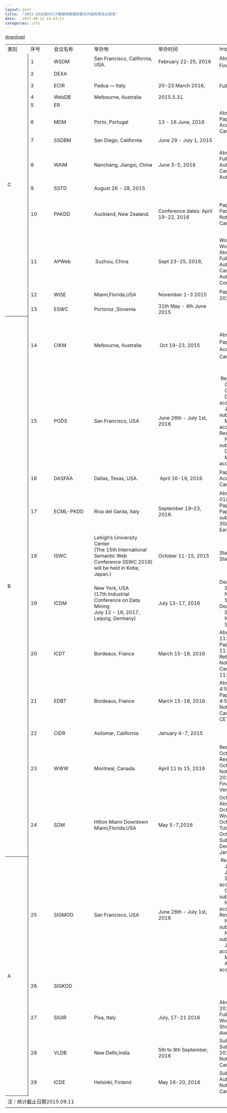 ```yaml
---
layout: post
title:  "2015-2016部分CCF数据库数据挖掘与内容检索会议信息"
date:   2015-09-11 14:43:13
categories: info
---
```


<a href="{{site.url}}/files/2015-2016CCFConference.zip">download</a>

<table width="1600" border="0" cellpadding="0" cellspacing="0" style='width:1200.00pt;border-collapse:collapse;table-layout:fixed;'>
   <col width="72" span="2" style='width:54.00pt;'/>
   <col width="131" style='mso-width-source:userset;mso-width-alt:4192;'/>
   <col width="212" span="2" style='mso-width-source:userset;mso-width-alt:6784;'/>
   <col width="479" style='mso-width-source:userset;mso-width-alt:15328;'/>
   <col width="422" style='mso-width-source:userset;mso-width-alt:13504;'/>
   <tr height="25" style='height:18.75pt;'>
    <td class="xl24" height="25" width="72" style='height:18.75pt;width:54.00pt;' x:str>&#31867;&#21035;</td>
    <td class="xl24" width="72" style='width:54.00pt;' x:str>&#24207;&#21495;</td>
    <td class="xl24" width="131" style='width:98.25pt;' x:str>&#20250;&#35758;&#21517;&#31216;</td>
    <td class="xl24" width="212" style='width:159.00pt;' x:str>&#20030;&#21150;&#22320;</td>
    <td class="xl24" width="212" style='width:159.00pt;' x:str>&#20030;&#21150;&#26102;&#38388;</td>
    <td class="xl24" width="479" style='width:359.25pt;' x:str>Important Dates</td>
    <td class="xl24" width="422" style='width:316.50pt;' x:str>url</td>
   </tr>
   <tr height="40" style='height:30.00pt;mso-height-source:userset;mso-height-alt:600;'>
    <td class="xl25" height="787.67" rowspan="13" style='height:590.75pt;border-right:.5pt solid windowtext;border-bottom:.5pt solid windowtext;' x:str>C</td>
    <td class="xl24" x:num>1</td>
    <td class="xl26" x:str>WSDM</td>
    <td class="xl27" x:str>San<font class="font5">&#160;</font><font class="font3">Francisco, California, USA.<span style='mso-spacerun:yes;'>&nbsp;</span></font></td>
    <td class="xl28" x:str>February 22-25, 2016</td>
    <td class="xl29" x:str>Abstract submission deadline<font class="font9">&#65306;</font><font class="font4"> 10 July, 2015.<br/>Final paper submissions<span style='mso-spacerun:yes;'>&nbsp; </span>due</font><font class="font9">&#65306;</font><font class="font4"> 17 July, 2015.<span style='mso-spacerun:yes;'>&nbsp;</span></font></td>
    <td class="xl30" x:str>http://www.wsdm-conference.org/2016/index.html</td>
   </tr>
   <tr height="25" style='height:18.75pt;'>
    <td class="xl24" x:num>2</td>
    <td class="xl26" x:str>DEXA</td>
    <td class="xl24"></td>
    <td class="xl24"></td>
    <td class="xl24"></td>
    <td class="xl24"></td>
   </tr>
   <tr height="51" style='height:38.25pt;mso-height-source:userset;mso-height-alt:765;'>
    <td class="xl24" x:num>3</td>
    <td class="xl26" x:str>ECIR</td>
    <td class="xl31" x:str>Padua &#8212; <font class="font3">Italy</font></td>
    <td class="xl30" x:str>20-23 March 2016,</td>
    <td class="xl30" x:str>Full/Short paper deadline&#65306;9/10/15 October 2015</td>
    <td class="xl30" x:str>http://ecir2016.dei.unipd.it/</td>
   </tr>
   <tr height="25" style='height:18.75pt;'>
    <td class="xl24" x:num>4</td>
    <td class="xl26" x:str>WebDB</td>
    <td class="xl32" x:str>Melbourne, Australia</td>
    <td class="xl32" x:str>2015.5.31</td>
    <td class="xl24"></td>
    <td class="xl30" x:str>http://dbweb.enst.fr/events/webdb2015/index.html</td>
   </tr>
   <tr height="25" style='height:18.75pt;'>
    <td class="xl24" x:num>5</td>
    <td class="xl26" x:str>ER</td>
    <td class="xl24"></td>
    <td class="xl24"></td>
    <td class="xl24"></td>
    <td class="xl24"></td>
   </tr>
   <tr height="73.33" style='height:55.00pt;mso-height-source:userset;mso-height-alt:1100;'>
    <td class="xl24" x:num>6</td>
    <td class="xl26" x:str>MDM</td>
    <td class="xl28" x:str>Porto, Portugal</td>
    <td class="xl28" x:str>13 - 16 June, 2016</td>
    <td class="xl28" x:str>Abstract due:<span style='mso-spacerun:yes;'>&nbsp;&nbsp;&nbsp;&nbsp;&nbsp;&nbsp;&nbsp;&nbsp;&nbsp;&nbsp;&nbsp;&nbsp;&nbsp;&nbsp;&nbsp;&nbsp;&nbsp;&nbsp;&nbsp;&nbsp; </span>Dec 11, 2015 <br/>Paper submission:<span style='mso-spacerun:yes;'>&nbsp;&nbsp;&nbsp;&nbsp;&nbsp;&nbsp;&nbsp;&nbsp;&nbsp;&nbsp;&nbsp;&nbsp;&nbsp; </span>Dec 18, 2015<br/>Acceptance notification:<span style='mso-spacerun:yes;'>&nbsp;&nbsp;&nbsp;&nbsp; </span>Feb 18, 2016<br/>Camera Ready Papers due: Mar 31, 2016</td>
    <td class="xl30" x:str>http://mdmconferences.org/mdm2016/</td>
   </tr>
   <tr height="33.33" style='height:25.00pt;mso-height-source:userset;mso-height-alt:500;'>
    <td class="xl24" x:num>7</td>
    <td class="xl26" x:str>SSDBM</td>
    <td class="xl32" x:str>San Diego, California</td>
    <td class="xl32" x:str>June 29 - July 1, 2015</td>
    <td class="xl24"></td>
    <td class="xl24"></td>
   </tr>
   <tr height="128" style='height:96.00pt;mso-height-source:userset;mso-height-alt:1920;'>
    <td class="xl24" x:num>8</td>
    <td class="xl26" x:str>WAIM</td>
    <td class="xl28" x:str>Nanchang, Jiangxi, China</td>
    <td class="xl28" x:str>June 3-5, 2016</td>
    <td class="xl30" x:str>Abstract due:<span style='mso-spacerun:yes;'>&nbsp;&nbsp;&nbsp;&nbsp;&nbsp;&nbsp;&nbsp;&nbsp; </span>Jan. 8, 2016 (11:59pm PST)<br/>Full paper due:<span style='mso-spacerun:yes;'>&nbsp;&nbsp;&nbsp;&nbsp;&nbsp;&nbsp; </span>Jan. 15, 2016 (11:59pm PST)<br/>Author notification:<span style='mso-spacerun:yes;'>&nbsp; </span>Mar. 12, 2016<br/>Camera-Ready deadline:Mar. 22, 2016<br/>Author registration:<span style='mso-spacerun:yes;'>&nbsp; </span>Mar. 31, 2016</td>
    <td class="xl30" x:str>http://sit.jxufe.cn/waim2016/</td>
   </tr>
   <tr height="25" style='height:18.75pt;'>
    <td class="xl24" x:num>9</td>
    <td class="xl26" x:str>SSTD</td>
    <td class="xl32" x:str>August 26 - 28, 2015</td>
    <td class="xl33"></td>
    <td class="xl24"></td>
    <td class="xl24"></td>
   </tr>
   <tr height="144" style='height:108.00pt;mso-height-source:userset;mso-height-alt:2160;'>
    <td class="xl24" x:num>10</td>
    <td class="xl26" x:str>PAKDD</td>
    <td class="xl28" x:str>Auckland, New Zealand.</td>
    <td class="xl28" x:str>Conference dates: April 19-22, 2016</td>
    <td class="xl28" x:str>Paper submission due: October 4, 2015 [23:59:59 Pacific Time]<br/>Notification to authors: December 11, 2015<br/>Camera ready papers due: January 15, 2016<br/></td>
    <td class="xl30" x:str>http://pakdd16.wordpress.fos.auckland.ac.nz/</td>
   </tr>
   <tr height="168" style='height:126.00pt;mso-height-source:userset;mso-height-alt:2520;'>
    <td class="xl24" x:num>11</td>
    <td class="xl26" x:str>APWeb</td>
    <td class="xl28" x:str><span style='mso-spacerun:yes;'>&nbsp;</span>Suzhou, China</td>
    <td class="xl28" x:str>Sept 23-25, 2016,</td>
    <td class="xl28" x:str>Workshop proposal deadline: Jan 31, 2016<br/>Workshop acceptance notification: Feb 15, 2016<br/>Abstract Deadline: April 23, 2016<br/>Full Paper Deadline: May 1, 2016<br/>Author Notification: June 20, 2016<br/>Camera-Ready Deadline: July 1, 2016<br/>Author Registration Starting Date: July 20, 2016<br/>Conference Time: Sept 23 &#8211; Sept 25, 2016<br/></td>
    <td class="xl30" x:str>http://ada.suda.edu.cn/apweb2016/</td>
   </tr>
   <tr height="25" style='height:18.75pt;'>
    <td class="xl24" x:num>12</td>
    <td class="xl26" x:str>WISE</td>
    <td class="xl28" x:str>Miami,Florida,USA</td>
    <td class="xl28" x:str>November 1-3 2015<span style='mso-spacerun:yes;'>&nbsp;</span></td>
    <td class="xl29" x:str>Paper Submission Deadline<font class="font9">&#65306;</font><font class="font4">May 18, 2015 -&gt; June 1, 2015</font></td>
    <td class="xl24"></td>
   </tr>
   <tr height="25" style='height:18.75pt;'>
    <td class="xl24" x:num>13</td>
    <td class="xl26" x:str>ESWC</td>
    <td class="xl29" x:str>Portoroz ,Slovenia</td>
    <td class="xl29" x:str>31th May - 4th June 2015<span style='mso-spacerun:yes;'>&nbsp;</span></td>
    <td class="xl24"></td>
    <td class="xl24"></td>
   </tr>
   <tr height="192" style='height:144.00pt;mso-height-source:userset;mso-height-alt:2880;'>
    <td class="xl34" height="1398" rowspan="11" style='height:1048.50pt;border-right:.5pt solid windowtext;border-bottom:.5pt solid windowtext;' x:str>B</td>
    <td class="xl24" x:num>14</td>
    <td class="xl26" x:str>CIKM</td>
    <td class="xl28" x:str>Melbourne, Australia</td>
    <td class="xl28" x:str><span style='mso-spacerun:yes;'>&nbsp;</span>Oct 19-23, 2015</td>
    <td class="xl29" x:str>Abstracts due<font class="font9">&#65306;</font><font class="font4"><span style='mso-spacerun:yes;'>&nbsp;&nbsp;&nbsp;&nbsp;&nbsp;&nbsp;&nbsp;&nbsp;&nbsp;&nbsp;&nbsp;&nbsp;&nbsp;&nbsp;&nbsp; </span>1 May 2015<br/>Papers due</font><font class="font9">&#65306;</font><font class="font4"><span style='mso-spacerun:yes;'>&nbsp;&nbsp;&nbsp;&nbsp;&nbsp;&nbsp;&nbsp;&nbsp;&nbsp;&nbsp;&nbsp;&nbsp;&nbsp;&nbsp;&nbsp;&nbsp;&nbsp;&nbsp;&nbsp;&nbsp; </span>8 May 2015<br/>Acceptance notifications</font><font class="font9">&#65306;</font><font class="font4">3 July 2015<br/>Camera-ready due</font><font class="font9">&#65306;</font><font class="font4"><span style='mso-spacerun:yes;'>&nbsp;&nbsp;&nbsp;&nbsp;&nbsp;&nbsp;&nbsp;&nbsp; </span>31 July 2015</font></td>
    <td class="xl30" x:str><a href="http://www.cikm-2015.org/index.php" target="_parent">http://www.cikm-2015.org/index.php</a></td>
   </tr>
   <tr height="213.33" style='height:160.00pt;mso-height-source:userset;mso-height-alt:3200;'>
    <td class="xl24" x:num>15</td>
    <td class="xl26" x:str>PODS</td>
    <td class="xl28" x:str>San Francisco, USA</td>
    <td class="xl28" x:str>June 26th - July 1st, 2016</td>
    <td class="xl28" x:str><span style='mso-spacerun:yes;'>&nbsp;</span>Research paper first submission dates<br/><span style='mso-spacerun:yes;'>&nbsp;&nbsp;&nbsp;&nbsp;</span>October 2, 2015, 4:59pm PST: Abstract submission<br/><span style='mso-spacerun:yes;'>&nbsp;&nbsp;&nbsp;&nbsp;</span>October 9, 2015, 4:59pm PST: Paper submission<br/><span style='mso-spacerun:yes;'>&nbsp;&nbsp;&nbsp;&nbsp;</span>December 18, 2015, 4:59pm PST: Notification of acceptance, rejection, or revision<br/><span style='mso-spacerun:yes;'>&nbsp;&nbsp;&nbsp;&nbsp;</span>January 29, 2016, 4:59pm PST: Revised submission<br/><span style='mso-spacerun:yes;'>&nbsp;&nbsp;&nbsp;&nbsp;</span>March 4, 2016:, 4:59pm PST: Notification of acceptance or rejection <br/>Research paper second submission dates<br/><span style='mso-spacerun:yes;'>&nbsp;&nbsp;&nbsp;&nbsp;</span>November 27, 2015, 4:59pm PST: Abstract submission<br/><span style='mso-spacerun:yes;'>&nbsp;&nbsp;&nbsp;&nbsp;</span>December 4, 2015, 4:59pm PST: Paper submission<br/><span style='mso-spacerun:yes;'>&nbsp;&nbsp;&nbsp;&nbsp;</span>March 4, 2016, 4:59pm PST: Notification of acceptance or rejection<span style='mso-spacerun:yes;'>&nbsp;</span></td>
    <td class="xl30" x:str><a href="http://sigmod2016.org/index.shtml" target="_parent">http://sigmod2016.org/index.shtml</a></td>
   </tr>
   <tr height="72" style='height:54.00pt;'>
    <td class="xl24" x:num>16</td>
    <td class="xl26" x:str>DASFAA</td>
    <td class="xl28" x:str>Dallas, Texas, USA.</td>
    <td class="xl28" x:str><span style='mso-spacerun:yes;'>&nbsp;</span>April 16-19, 2016</td>
    <td class="xl28" x:str>Paper Submission<span style='mso-spacerun:yes;'>&nbsp;&nbsp;&nbsp;&nbsp;&nbsp;&nbsp;&nbsp;&nbsp;&nbsp;&nbsp;&nbsp;&nbsp; </span>Oct 19, 2015<br/>Acceptance Notification<span style='mso-spacerun:yes;'>&nbsp;&nbsp;&nbsp; </span>Jan 15, 2016<br/>Camera Ready Due<span style='mso-spacerun:yes;'>&nbsp;&nbsp;&nbsp;&nbsp;&nbsp;&nbsp;&nbsp;&nbsp;&nbsp; </span>Jan 31, 2016<br/></td>
    <td class="xl30" x:str><a href="http://theory.utdallas.edu/DASFAA2016/ImportantDates.html" target="_parent">http://theory.utdallas.edu/DASFAA2016/ImportantDates.html</a></td>
   </tr>
   <tr height="90" style='height:67.50pt;'>
    <td class="xl24" x:num>17</td>
    <td class="xl26" x:str>ECML-PKDD</td>
    <td class="xl28" x:str>Riva del Garda, Italy</td>
    <td class="xl28" x:str>September 19&#8211;23, 2016.</td>
    <td class="xl28" x:str>Abstracts (conference track): deadline on 01/04/2016.<br/>Papers (conference track): deadline on 04/04/2016.<br/>Papers (journal track): continuous bi-weelkly submission opens on 27/09/2015, ends on 30/03/2016.<br/>Early registration deadline on 10/07/2016.<span style='mso-spacerun:yes;'>&nbsp;</span></td>
    <td class="xl30" x:str><a href="http://www.ecmlpkdd2016.org/" target="_parent">http://www.ecmlpkdd2016.org/</a></td>
   </tr>
   <tr height="108" style='height:81.00pt;mso-height-source:userset;mso-height-alt:1620;'>
    <td class="xl24" x:num>18</td>
    <td class="xl26" x:str>ISWC</td>
    <td class="xl27" x:str>Lehigh&#8217;s University Center<br/><font class="font10">(The 15th International Semantic Web Conference (ISWC 2016) will be held in Kobe, Japan.)</font></td>
    <td class="xl28" x:str>October 11-15, 2015</td>
    <td class="xl29" x:str>Standard Track1 Abstracts Due<span style='mso-spacerun:yes;'>&nbsp; </span>April 23<br/>Standard Track1 Papers Due<span style='mso-spacerun:yes;'>&nbsp; </span>April 30</td>
    <td class="xl30" x:str><a href="http://iswc2015.semanticweb.org/" target="_parent">http://iswc2015.semanticweb.org/</a></td>
   </tr>
   <tr height="165.33" style='height:124.00pt;mso-height-source:userset;mso-height-alt:2480;'>
    <td class="xl24" x:num>19</td>
    <td class="xl26" x:str>ICDM</td>
    <td class="xl27" x:str>New York, USA<br/><font class="font10">(17th Industrial Conference on Data Mining<br/>July 12 - 16, 2017, Leipzig, Germany)</font></td>
    <td class="xl28" x:str>July 13-17, 2016</td>
    <td class="xl28" x:str>Deadline Long Paper<br/><span style='mso-spacerun:yes;'>&nbsp;&nbsp;&nbsp;&nbsp;</span>Submission of papers: 15.01.2016<br/><span style='mso-spacerun:yes;'>&nbsp;&nbsp;&nbsp;&nbsp;</span>Notification of acceptance: 18.03.2016<br/><span style='mso-spacerun:yes;'>&nbsp;&nbsp;&nbsp;&nbsp;</span>Submission of camera-ready copy: 05.04.2016<br/>Deadline Short Paper and Industry paper<br/><span style='mso-spacerun:yes;'>&nbsp;&nbsp;&nbsp;&nbsp;</span>Submission of papers: 20.03.2016<br/><span style='mso-spacerun:yes;'>&nbsp;&nbsp;&nbsp;&nbsp;</span>Notification of acceptance: 29.04.2016<br/><span style='mso-spacerun:yes;'>&nbsp;&nbsp;&nbsp;&nbsp;</span>Submission of camera-ready copy: 12.05.2016<br/></td>
    <td class="xl30" x:str><a href="http://www.data-mining-forum.de/index.php" target="_parent">http://www.data-mining-forum.de/index.php</a></td>
   </tr>
   <tr height="120" style='height:90.00pt;mso-height-source:userset;mso-height-alt:1800;'>
    <td class="xl24" x:num>20</td>
    <td class="xl26" x:str>ICDT</td>
    <td class="xl28" x:str>Bordeaux, France</td>
    <td class="xl28" x:str>March 15-18, 2016</td>
    <td class="xl28" x:str>Abstract submission deadline : August 7, 2015, 11:59pm (Anywhere on Earth)<span style='mso-spacerun:yes;'>&nbsp;&nbsp;&nbsp; </span><br/>Paper submission deadline : August 14, 2015, 11:59pm (Anywhere on Earth)<br/>Rebuttal phase : October 16-23, 2015<br/>Notification of acceptance : November 6, 2015<br/>Camera-ready deadline : December 21, 2015, 11:59pm (Anywhere on Earth)<br/></td>
    <td class="xl30" x:str><a href="http://edbticdt2016.labri.fr/" target="_parent" title="http://edbticdt2016.labri.fr/">http://edbticdt2016.labri.fr/</a></td>
   </tr>
   <tr height="88" style='height:66.00pt;mso-height-source:userset;mso-height-alt:1320;'>
    <td class="xl24" x:num>21</td>
    <td class="xl26" x:str>EDBT</td>
    <td class="xl28" x:str>Bordeaux, France</td>
    <td class="xl28" x:str>March 15-18, 2016</td>
    <td class="xl28" x:str>Abstract submission deadline: September 21, 2015, 4:59pm CET<br/>Paper submission deadline: September 28, 2015, 4:59pm CET<br/>Notification: December 10, 2015<br/>Camera-ready deadline: January 10, 2016, 4:59pm CET</td>
    <td class="xl30" x:str><a href="http://edbticdt2016.labri.fr/" target="_parent">http://edbticdt2016.labri.fr/</a></td>
   </tr>
   <tr height="66.67" style='height:50.00pt;mso-height-source:userset;mso-height-alt:1000;'>
    <td class="xl24" x:num>22</td>
    <td class="xl26" x:str>CIDR</td>
    <td class="xl29" x:str>Asilomar, California</td>
    <td class="xl29" x:str>January 4-7, 2015</td>
    <td class="xl35"></td>
    <td class="xl30"></td>
   </tr>
   <tr height="154.67" style='height:116.00pt;mso-height-source:userset;mso-height-alt:2320;'>
    <td class="xl24" x:num>23</td>
    <td class="xl26" x:str>WWW</td>
    <td class="xl28" x:str>Montreal, Canada.</td>
    <td class="xl28" x:str>April 11 to 15, 2016<span style='mso-spacerun:yes;'>&nbsp;</span></td>
    <td class="xl27" x:str>Research track abstract registration:<font class="font11">Saturday, October 10, 2015 (23:59 Hawaii Standard Time)<br/>Research track full paper submission: Saturday, October 17, 2015 (23:59 Hawaii Standard Time)<br/>Notifications of acceptance:Tuesday, December 15, 2015<br/>Final Submission Deadline for Camera-ready Version:Sunday, January 31, 2016</font></td>
    <td class="xl30" x:str><a href="http://www2016.ca/" target="_parent">http://www2016.ca/</a></td>
   </tr>
   <tr height="128" style='height:96.00pt;mso-height-source:userset;mso-height-alt:1920;'>
    <td class="xl24" x:num>24</td>
    <td class="xl26" x:str>SDM</td>
    <td class="xl28" x:str>Hilton Miami Downtown<br/>Miami,Florida,USA</td>
    <td class="xl28" x:str>May 5-7,2016</td>
    <td class="xl28" x:str>October 9, 2015, 11:59 PM (US Pacific Time): Abstract Submission<br/>October 9, 2015, 11:59 PM (US Pacific Time): Workshop Proposals<br/>October 9, 2015, 11:59 PM (US Pacific Time): Tutorial Proposals<br/>October 16, 2015, 11:59 PM (US Pacific Time): Paper Submission<br/>December 21, 2015: Author Notification<br/>January 25, 2016: Camera Ready Papers Due</td>
    <td class="xl30" x:str><a href="http://www.siam.org/meetings/sdm16/" target="_parent">http://www.siam.org/meetings/sdm16/</a></td>
   </tr>
   <tr height="269.33" style='height:202.00pt;mso-height-source:userset;mso-height-alt:4040;'>
    <td class="xl36" height="638.67" rowspan="5" style='height:479.00pt;border-right:.5pt solid windowtext;border-bottom:.5pt solid windowtext;' x:str>A</td>
    <td class="xl24" x:num>25</td>
    <td class="xl26" x:str>SIGMOD</td>
    <td class="xl28" x:str>San Francisco, USA</td>
    <td class="xl28" x:str>June 26th - July 1st, 2016</td>
    <td class="xl28" x:str><span style='mso-spacerun:yes;'>&nbsp;</span>Research paper first submission dates<br/><span style='mso-spacerun:yes;'>&nbsp;&nbsp;&nbsp;&nbsp;</span>July 9, 2015, 4:59pm PST: Abstract submission<br/><span style='mso-spacerun:yes;'>&nbsp;&nbsp;&nbsp;&nbsp;</span>July 16, 2015, 4:59pm PST: Paper submission<br/><span style='mso-spacerun:yes;'>&nbsp;&nbsp;&nbsp;&nbsp;</span>September 18, 2015, 4:59pm PST: Notification of acceptance, rejection, or revision<br/><span style='mso-spacerun:yes;'>&nbsp;&nbsp;&nbsp;&nbsp;</span>October 19, 2015, 4:59pm PST: Revised submission<br/><span style='mso-spacerun:yes;'>&nbsp;&nbsp;&nbsp;&nbsp;</span>November 13, 2015, 4:59pm PST: Notification of acceptance or rejection <br/>Research paper second submission dates<br/><span style='mso-spacerun:yes;'>&nbsp;&nbsp;&nbsp;&nbsp;</span>November 12, 2015, 4:59pm PST: Abstract submission<br/><span style='mso-spacerun:yes;'>&nbsp;&nbsp;&nbsp;&nbsp;</span>November 19, 2015, 4:59pm PST: Paper submission<br/><span style='mso-spacerun:yes;'>&nbsp;&nbsp;&nbsp;&nbsp;</span>January 29, 2016, 4:59pm PST: Notification of acceptance, rejection, or revision<br/><span style='mso-spacerun:yes;'>&nbsp;&nbsp;&nbsp;&nbsp;</span>March 7, 2016, 4:59pm PST: Revised submission<br/><span style='mso-spacerun:yes;'>&nbsp;&nbsp;&nbsp;&nbsp;</span>April 4, 2016, 4:59pm PST: Notification of acceptance or rejection<span style='mso-spacerun:yes;'>&nbsp;</span></td>
    <td class="xl30" x:str><a href="http://sigmod2016.org/index.shtml" target="_parent">http://sigmod2016.org/index.shtml</a></td>
   </tr>
   <tr height="81.33" style='height:61.00pt;mso-height-source:userset;mso-height-alt:1220;'>
    <td class="xl24" x:num>26</td>
    <td class="xl26" x:str>SIGKDD</td>
    <td class="xl35"></td>
    <td class="xl35"></td>
    <td class="xl35"></td>
    <td class="xl35"></td>
   </tr>
   <tr height="108" style='height:81.00pt;mso-height-source:userset;mso-height-alt:1620;'>
    <td class="xl24" x:num>27</td>
    <td class="xl26" x:str>SIGIR</td>
    <td class="xl28" x:str>Pisa, Italy</td>
    <td class="xl28" x:str>July, 17-21 2016</td>
    <td class="xl28" x:str>Abstracts for full research papers due:January 14, 2016<br/>Full research papers due:January 21, 2016<br/>Workshop proposals due:January 28, 2016 <br/>Short papers and demonstration proposals due:February 11, 2016<span style='mso-spacerun:yes;'>&nbsp;</span></td>
    <td class="xl30" x:str><a href="http://sigir.org/sigir2016/" target="_parent">http://sigir.org/sigir2016/</a></td>
   </tr>
   <tr height="92" style='height:69.00pt;mso-height-source:userset;mso-height-alt:1380;'>
    <td class="xl24" x:num>28</td>
    <td class="xl26" x:str>VLDB</td>
    <td class="xl28" x:str>New Delhi,India</td>
    <td class="xl28" x:str>5th to 9th September, 2016</td>
    <td class="xl28" x:str>Submission Site Open: 20th of each month<br/>Submission Deadline:<span style='mso-spacerun:yes;'>&nbsp; </span>1st of every month, until March 2016<span style='mso-spacerun:yes;'>&nbsp; </span><br/>Notification:<span style='mso-spacerun:yes;'>&nbsp;&nbsp;&nbsp;&nbsp;&nbsp;&nbsp;&nbsp;&nbsp; </span>1.5 months from submission<span style='mso-spacerun:yes;'>&nbsp; </span><br/>Camera-ready Copy:<span style='mso-spacerun:yes;'>&nbsp;&nbsp;&nbsp; </span>1 month from acceptance</td>
    <td class="xl30" x:str><a href="http://vldb2016.persistent.com/" target="_parent">http://vldb2016.persistent.com/</a></td>
   </tr>
   <tr height="88" style='height:66.00pt;mso-height-source:userset;mso-height-alt:1320;'>
    <td class="xl24" x:num>29</td>
    <td class="xl26" x:str>ICDE</td>
    <td class="xl28" x:str>Helsinki, Finland</td>
    <td class="xl28" x:str>May 16-20, 2016</td>
    <td class="xl28" x:str>Submission due:<span style='mso-spacerun:yes;'>&nbsp; </span>October 19, 2015<br/>Author's feedback: December 1-4, 2015<br/>Notification of acceptance: December 20, 2015<br/>Camera-Ready copy due: January 25, 2016</td>
    <td class="xl30" x:str><a href="http://icde2016.fi/" target="_parent">http://icde2016.fi/</a></td>
   </tr>
   <tr height="38.67" style='height:29.00pt;mso-height-source:userset;mso-height-alt:580;'>
    <td class="xl39" height="38.67" colspan="7" style='height:29.00pt;border-right:.5pt solid windowtext;border-bottom:.5pt solid windowtext;' x:str>&#27880;&#65306;&#32479;&#35745;&#25130;&#27490;&#26085;&#26399;2015.09.11</td>
   </tr>
   <![if supportMisalignedColumns]>
    <tr width="0" style='display:none;'>
     <td width="131" style='width:98;'></td>
     <td width="212" style='width:159;'></td>
     <td width="479" style='width:359;'></td>
     <td width="422" style='width:317;'></td>
    </tr>
   <![endif]>
  </table>